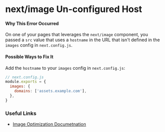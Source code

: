 # next/image Un-configured Host

#### Why This Error Occurred

On one of your pages that leverages the `next/image` component, you passed a `src` value that uses a `hostname` in the URL that isn't defined in the `images` config in `next.config.js`.

#### Possible Ways to Fix It

Add the `hostname` to your `images` config in `next.config.js`:

```js
// next.config.js
module.exports = {
  images: {
    domains: ['assets.example.com'],
  },
}
```

### Useful Links

- [Image Optimization Documetnation](https://nextjs.org/docs/basic-features/image-optimization)
